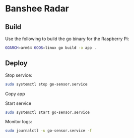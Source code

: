 # Banshee Radar

## Build 

Use the following to build the go binary for the Raspberry Pi:

```sh
GOARCH=arm64 GOOS=linux go build -o app .
```


## Deploy 

Stop service:

```sh
sudo systemctl stop go-sensor.service
```

Copy app

Start service

```sh
sudo systemctl start go-sensor.service
```

Monitor logs:

```sh
sudo journalctl -u go-sensor.service -f
```